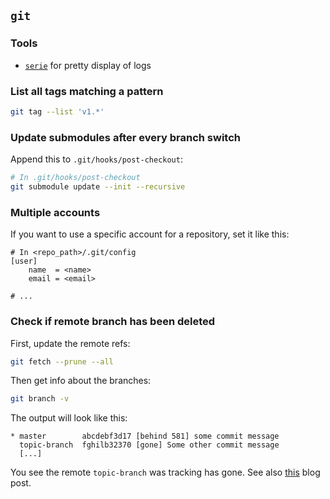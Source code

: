 ## `git`

### Tools

 - [`serie`](https://github.com/lusingander/serie) for pretty display of logs

### List all tags matching a pattern

```sh
git tag --list 'v1.*'
```


### Update submodules after every branch switch

Append this to `.git/hooks/post-checkout`:

```sh
# In .git/hooks/post-checkout
git submodule update --init --recursive
```


### Multiple accounts

If you want to use a specific account for a repository, set it like this:

```gitconfig
# In <repo_path>/.git/config
[user]
    name  = <name>
    email = <email>

# ...
```


### Check if remote branch has been deleted

First, update the remote refs:

```sh
git fetch --prune --all
```

Then get info about the branches:

```sh
git branch -v
```

The output will look like this:

```
* master        abcdebf3d17 [behind 581] some commit message
  topic-branch  fghilb32370 [gone] Some other commit message
  [...]
```

You see the remote `topic-branch` was tracking has gone. See also
[this](https://www.erikschierboom.com/2020/02/17/cleaning-up-local-git-branches-deleted-on-a-remote/)
blog post.
